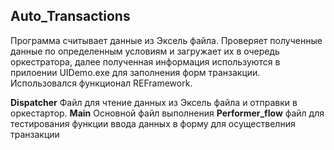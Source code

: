 ## Auto_Transactions

Программа считывает данные из Эксель файла. Проверяет полученные данные по определенным условиям и загружает их в очередь оркестратора, далее полученная информация используются в прилоении UIDemo.exe для заполнения форм транзакции. Использовался функционал REFramework.

**Dispatcher** 
Файл для чтение данных из Эксель файла и отправки в оркестартор.
**Main**
Основной файл выполнения
**Performer_flow**
файл для тестирования функции ввода данных в форму для осуществелния транзакции 
